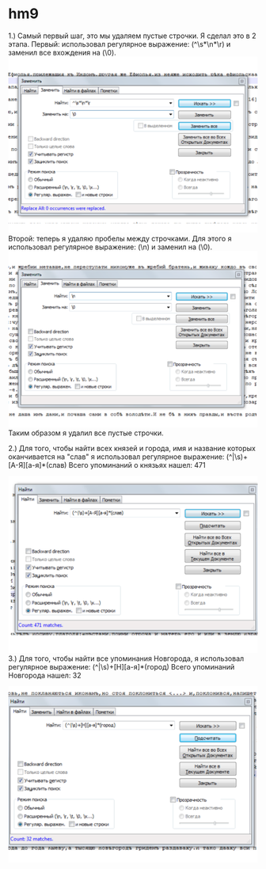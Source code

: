 # hm9
1.) Самый первый шаг, это мы удаляем пустые строчки. Я сделал это в 2 этапа. 
Первый: использовал регулярное выражение: (^\s*\n*\r) и заменил все вхождения на (\0).
![Этап 1](https://github.com/drozdovnikita/hm9/blob/master/1.png)
Второй: теперь я удаляю пробелы между строчками. Для этого я использовал регулярное выражение: (\n) и заменил на (\0).
![Этап 2](https://github.com/drozdovnikita/hm9/blob/master/2.png)
Таким образом я удалил все пустые строчки.

2.) Для того, чтобы найти всех князей и города, имя и название которых оканчивается на "слав" я использовал регулярное выражение: (^|\s)+[А-Я][а-я]*(слав) Всего упоминаний о князьях нашел: 471

![](https://github.com/drozdovnikita/hm9/blob/master/3.png)
3.) Для того, чтобы найти все упоминания Новгорода, я использовал регулярное выражение: (^|\s)+[Н][а-я]*(город) Всего упоминаний Новгорода нашел: 32

![](https://github.com/drozdovnikita/hm9/blob/master/4.png)
 
